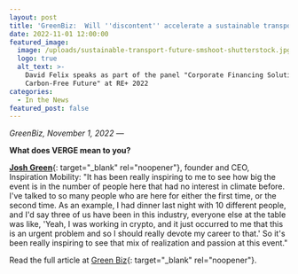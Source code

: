 ```yaml
---
layout: post
title: 'GreenBiz:  Will ''discontent'' accelerate a sustainable transport future? '
date: 2022-11-01 12:00:00
featured_image:
  image: /uploads/sustainable-transport-future-smshoot-shutterstock.jpg
  logo: true
  alt_text: >-
    David Felix speaks as part of the panel "Corporate Financing Solutions for a
    Carbon-Free Future" at RE+ 2022
categories:
  - In the News
featured_post: false
---
```

*GreenBiz, November 1, 2022* —

**What does VERGE mean to you?**

[**Josh Green**](https://www.linkedin.com/in/josh-green-25349/){: target="_blank" rel="noopener"}, founder and CEO, Inspiration Mobility: "It has been really inspiring to me to see how big the event is in the number of people here that had no interest in climate before. I've talked to so many people who are here for either the first time, or the second time. As an example, I had dinner last night with 10 different people, and I'd say three of us have been in this industry, everyone else at the table was like, 'Yeah, I was working in crypto, and it just occurred to me that this is an urgent problem and so I should really devote my career to that.' So it's been really inspiring to see that mix of realization and passion at this event."

Read the full article at [Green Biz](https://www.greenbiz.com/article/will-discontent-accelerate-sustainable-transport-future){: target="_blank" rel="noopener"}.